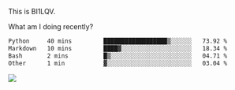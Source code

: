 This is BI1LQV.

What am I doing recently?

<!--START_SECTION:waka-->

```txt
Python     40 mins         ██████████████████▒░░░░░░   73.92 %
Markdown   10 mins         ████▓░░░░░░░░░░░░░░░░░░░░   18.34 %
Bash       2 mins          █▒░░░░░░░░░░░░░░░░░░░░░░░   04.71 %
Other      1 min           ▓░░░░░░░░░░░░░░░░░░░░░░░░   03.04 %
```

<!--END_SECTION:waka-->

<img src="https://github-readme-stats.vercel.app/api?username=bi1lqv&show_icons=true&count_private=true">

